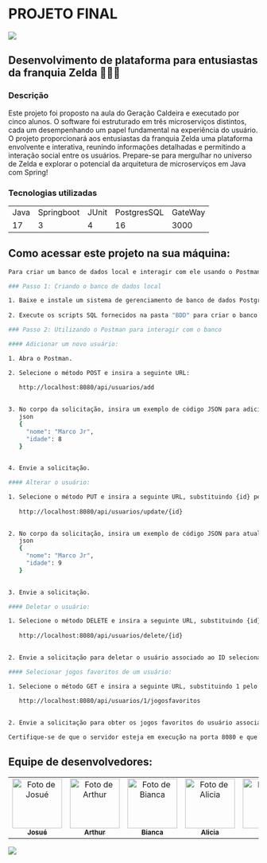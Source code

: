 # PROJETO FINAL 

 <img src="https://cdn0.vox-cdn.com/assets/4599351/spider-chase.gif"/>

 ## Desenvolvimento de plataforma para entusiastas da franquia Zelda 🧝🏻‍♂️

### Descrição
Este projeto foi proposto na aula do Geração Caldeira e executado por cinco alunos. O software foi estruturado em três microserviços distintos, cada um desempenhando um papel fundamental na experiência do usuário.
O projeto proporcionará aos entusiastas da franquia Zelda uma plataforma envolvente e interativa, reunindo informações detalhadas e permitindo a interação social entre os usuários. Prepare-se para mergulhar no universo de Zelda e explorar o potencial da arquitetura de microserviços em Java com Spring!

### Tecnologias utilizadas

<table>
  <tr>  
    <td>Java</td>
    <td>Springboot</td>
    <td>JUnit</td>
    <td>PostgresSQL</td>
    <td>GateWay</td>
    </tr>
  <tr>
    <td>17</td>
    <td>3</td>
    <td>4</td>
    <td>16</td>
    <td>3000</td>
  </tr>  
</table>

## Como acessar este projeto na sua máquina:
```bash
Para criar um banco de dados local e interagir com ele usando o Postman, você pode seguir o passo a passo abaixo:

### Passo 1: Criando o banco de dados local

1. Baixe e instale um sistema de gerenciamento de banco de dados PostgreSQL em sua máquina local, se ainda não tiver.
   
2. Execute os scripts SQL fornecidos na pasta "BDD" para criar o banco de dados e as tabelas.

### Passo 2: Utilizando o Postman para interagir com o banco

#### Adicionar um novo usuário:

1. Abra o Postman.

2. Selecione o método POST e insira a seguinte URL:
   
   http://localhost:8080/api/usuarios/add
   

3. No corpo da solicitação, insira um exemplo de código JSON para adicionar um novo usuário:
   json
   {
     "nome": "Marco Jr",
     "idade": 8
   }
   

4. Envie a solicitação.

#### Alterar o usuário:

1. Selecione o método PUT e insira a seguinte URL, substituindo {id} pelo ID do usuário desejado:
   
   http://localhost:8080/api/usuarios/update/{id}
   

2. No corpo da solicitação, insira um exemplo de código JSON para atualizar o usuário:
   json
   {
     "nome": "Marco Jr",
     "idade": 9
   }
   

3. Envie a solicitação.

#### Deletar o usuário:

1. Selecione o método DELETE e insira a seguinte URL, substituindo {id} pelo ID do usuário desejado:
   
   http://localhost:8080/api/usuarios/delete/{id}
   

2. Envie a solicitação para deletar o usuário associado ao ID selecionado.

#### Selecionar jogos favoritos de um usuário:

1. Selecione o método GET e insira a seguinte URL, substituindo 1 pelo ID do usuário desejado:
   
   http://localhost:8080/api/usuarios/1/jogosfavoritos
   

2. Envie a solicitação para obter os jogos favoritos do usuário associado ao ID selecionado.

Certifique-se de que o servidor esteja em execução na porta 8080 e que as URLs estejam corretas.
```

## Equipe de desenvolvedores:

<table>
  <tr>
    <td align="center">
      <a href="https://github.com/josuedevgit">
       <img src="https://github.com/josuedevgit.png" 
       "smartCard-inline " width="100px;" alt="Foto de Josué"/><br>
        <sub>
          <b>Josué</b>
        </sub>
      </a>
    </td>
    <td align="center">
      <a href="https://github.com/0hTutu">
        <img src="https://github.com/0hTutu.png"
          "smartCard-inline" width="100px;" alt="Foto de Arthur"/><br>
        <sub>
          <b>Arthur</b>
        </sub>
      </a>
    </td>
    <td align="center">
      <a href="https://github.com/biancaoliveirx">
        <img src="https://github.com/biancaoliveirx.png"
          "smartCard-inline" width="100px;" alt="Foto de Bianca"/><br>
        <sub>
          <b>Bianca</b>
        </sub>
      </a>
    </td>
    <td align="center">
      <a href="https://github.com/Aliciafrom0">
        <img src="https://github.com/Aliciafrom0.png"
          "smartCard-inline" width="100px;" alt="Foto de Alicia"/><br>
        <sub>
          <b>Alicia</b>
        </sub>
      </a>
    </td>
    <td align="center">
      <a href="https://github.com/sdksantana">
        <img src="https://github.com/sdksantana.png"
          "smartCard-inline" width="100px;" alt="Foto de Kah"/><br>
        <sub>
          <b>Kah</b>
        </sub>
      </a>
    </td>
  </tr>
</table>

<img src="https://78.media.tumblr.com/eceb4c1e8c552563ef13ca148d33818b/tumblr_p1b5oaj3681v3suvbo4_400.gif"/>
